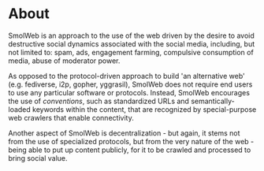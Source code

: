 # About

SmolWeb is an approach to the use of the web driven by the desire to avoid destructive social dynamics associated with the social media, including, but not limited to: spam, ads, engagement farming, compulsive consumption of media, abuse of moderator power.

As opposed to the protocol-driven approach to build 'an alternative web' (e.g. fediverse, i2p, gopher, yggrasil), SmolWeb does not require end users to use any particular software or protocols. Instead, SmolWeb encourages the use of *conventions*, such as standardized URLs and semantically-loaded keywords within the content, that are recognized by special-purpose web crawlers that enable connectivity.

Another aspect of SmolWeb is decentralization - but again, it stems not from the use of specialized protocols, but from the very nature of the web - being able to put up content publicly, for it to be crawled and processed to bring social value.
